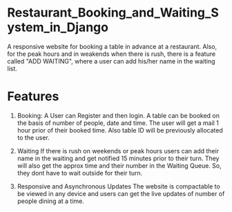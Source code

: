 # Restaurant_Booking_and_Waiting_System_in_Django
A responsive website for booking a table in advance at a restaurant. Also, for the peak hours and in weakends when there is rush, there is a feature called "ADD WAITING", where a user can add his/her name in the waiting list.

# Features
1) Booking:
A User can Register and then login. A table can be booked on the basis of number of people, date and time.
The user will get a mail 1 hour prior of their booked time. Also table ID will be previously allocated to the user.

2) Waiting
If there is rush on weekends or peak hours users can add their name in the waiting and get notified 15 minutes prior to their turn.
They will also get the approx time and their number in the Waiting Queue.
So, they dont have to wait outside for their turn.

3) Responsive and Asynchronous Updates
The website is compactable to be viewed in any device and users can get the live updates of number of people dining at a time. 
